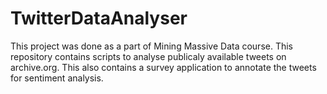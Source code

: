 # TwitterDataAnalyser
This project was done as a part of Mining Massive Data course. This repository contains scripts to analyse publicaly available tweets on archive.org. This also contains a survey application to annotate the tweets for sentiment analysis.
